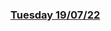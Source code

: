 ### [Tuesday 19/07/22](https://github.com/kennethpHN/core-code-from-scratch-readme/tree/main/week1/Tuesday-19-07-22)
